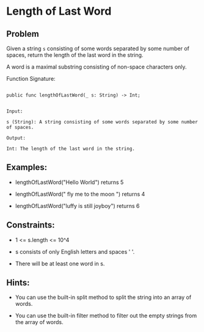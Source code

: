 # Length of Last Word
## Problem

Given a string `s` consisting of some words separated by some number of spaces, return the length of the last word in the string.

A word is a maximal substring consisting of non-space characters only.

Function Signature:

```motoko

public func lengthOfLastWord(_ s: String) -> Int;

```

```plaintext

Input:

s (String): A string consisting of some words separated by some number of spaces.

Output:

Int: The length of the last word in the string.

```

## Examples:

- lengthOfLastWord("Hello World") returns 5

- lengthOfLastWord("   fly me   to   the moon  ") returns 4

- lengthOfLastWord("luffy is still joyboy") returns 6

## Constraints:

- 1 <= s.length <= 10^4

- s consists of only English letters and spaces ' '.

- There will be at least one word in s.

## Hints:

- You can use the built-in split method to split the string into an array of words.

- You can use the built-in filter method to filter out the empty strings from the array of words.